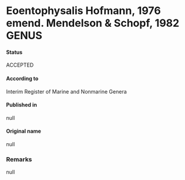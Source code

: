 # Eoentophysalis Hofmann, 1976 emend. Mendelson & Schopf, 1982 GENUS

#### Status
ACCEPTED

#### According to
Interim Register of Marine and Nonmarine Genera

#### Published in
null

#### Original name
null

### Remarks
null